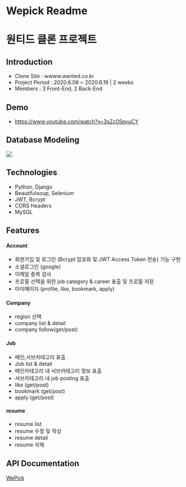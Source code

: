 # Wepick Readme

# 원티드 클론 프로젝트

## Introduction

- Clone Site : wwww.wanted.co.kr
- Project Period : 2020.6.08 ~ 2020.6.19 | 2 weeks
- Members : 3 Front-End, 2 Back-End

## Demo

- https://www.youtube.com/watch?v=3sZc05pvuCY

## Database Modeling

![](file:///home/nhk721/%EB%8B%A4%EC%9A%B4%EB%A1%9C%EB%93%9C/Wanted_20200908_31_53.png)

## Technologies

- Python, Django
- Beautifulsoup, Selenium
- JWT, Bcrypt
- CORS Headers
- MySQL

## Features

#### Account

- 회원가입 및 로그인 (Bcrypt 암호화 및 JWT Access Token 전송) 기능 구현
- 소셜로그인 (google)
- 이메일 중복 검사
- 프로필 선택을 위한 job category & career 표출 및 프로필 저장
- 마이페이지 (profile, like, bookmark, apply)

#### Company

- region 선택
- company list & detail
- company follow(get/post)

#### Job

- 메인,서브카테고리 표출
- Job list & detail
- 메인카테고리 내 서브카테고리 정보 표출
- 서브카테고리 내 job posting 표출
- like (get/post)
- bookmark (get/post)
- apply (get/post)

#### resume

- resume list
- resume 수정 및 작성
- resume detail
- resume 삭제

## API Documentation

[WePick](https://planetary-meteor-818133.postman.co/collections/11571511-f1d5380b-682f-473e-9d9d-494a05cade48?version=latest&workspace=9b227eca-978e-433b-8cae-a42ef2c4ce1a)
